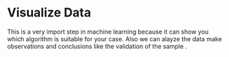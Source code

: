 # Visualize Data
This is a very import step in machine learning because it can show you which algorithm is suitable for your case. Also we can alayze the data
make observations and conclusions like the validation of the sample .

